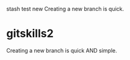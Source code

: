 stash test
new
Creating a new branch is quick.
# gitskills2
Creating a new branch is quick AND simple.
